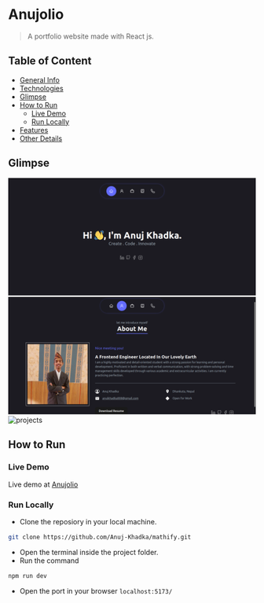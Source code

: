 # Anujolio
> A portfolio website made with React js.


## Table of Content 
- [General Info](#general-info)
- [Technologies](#technologies)
- [Glimpse](#glimpse)
- [How to Run](#how-to-run)
    - [Live Demo](#live-demo)
    - [Run Locally](#run-locally)
- [Features](#features)
- [Other Details](#other-details)


## Glimpse
<p>
    <img src="documentations/images/home.png" alt="home" />
    <img src="documentations/images/about.png" alt="about" />
    <img src="documentations/images/projects" alt="projects" />
</p>

## How to Run
### Live Demo
Live demo at <a href="https://anujolio.netlify.app/" target="_blank">Anujolio</a>

### Run Locally
- Clone the reposiory in your local machine.
```bash
git clone https://github.com/Anuj-Khadka/mathify.git
```
- Open the terminal inside the project folder.
- Run the command
```bash
npm run dev
```
- Open the port in your browser `localhost:5173/` <br/>

